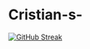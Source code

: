 # Cristian-s-
[![GitHub Streak](https://github-readme-streak-stats.herokuapp.com?user=Cristian6918&theme=dark&hide_border=true&date_format=j%20M%5B%20Y%5D)](https://git.io/streak-stats)
